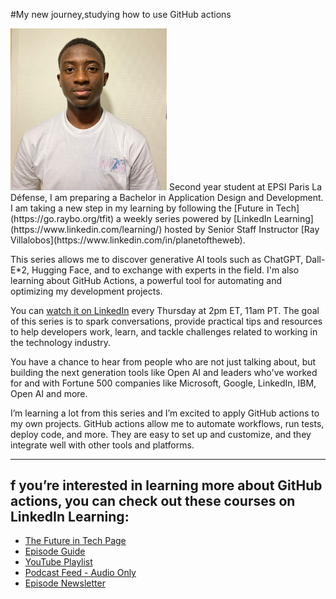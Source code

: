 #My new journey,studying how to use GitHub actions

<img src="images/me_new.jpg" width="250">
Second year student at EPSI Paris La Défense, I am preparing a Bachelor in Application Design and Development. I am taking a new step in my learning by following the [Future in Tech](https://go.raybo.org/tfit) a weekly series powered by [LinkedIn Learning](https://www.linkedin.com/learning/) hosted by Senior Staff Instructor [Ray Villalobos](https://www.linkedin.com/in/planetoftheweb).

This series allows me to discover generative AI tools such as ChatGPT, Dall-E*2, Hugging Face, and to exchange with experts in the field. I'm also learning about GitHub Actions, a powerful tool for automating and optimizing my development projects.

You can [watch it on LinkedIn](https://go.raybo.org/tfit-episodes) every Thursday at 2pm ET, 11am PT. The goal of this series is to spark conversations, provide practical tips and resources to help developers work, learn, and tackle challenges related to working in the technology industry.

You have a chance to hear from people who are not just talking about, but building the next generation tools like Open AI and leaders who've worked for and with Fortune 500 companies like Microsoft, Google, LinkedIn,  IBM,  Open AI and more.

I’m learning a lot from this series and I’m excited to apply GitHub actions to my own projects. GitHub actions allow me to automate workflows, run tests, deploy code, and more. They are easy to set up and customize, and they integrate well with other tools and platforms.


---
## f you’re interested in learning more about GitHub actions, you can check out these courses on LinkedIn Learning:
- [The Future in Tech Page](https://go.raybo.org/tfit)
- [Episode Guide](https://go.raybo.org/tfit-episodes)
- [YouTube Playlist](https://go.raybo.org/tfit-youtube)
- [Podcast Feed - Audio Only](https://go.raybo.org/tfit-feed-audio)
- [Episode Newsletter](https://go.raybo.org/tfit-newsletter)
